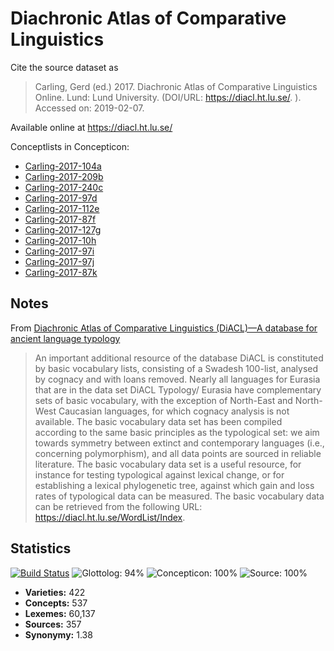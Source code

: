 # Diachronic Atlas of Comparative Linguistics 

Cite the source dataset as

> Carling, Gerd (ed.) 2017. Diachronic Atlas of Comparative Linguistics Online. Lund: Lund University. (DOI/URL: https://diacl.ht.lu.se/. ). Accessed on: 2019-02-07.

Available online at https://diacl.ht.lu.se/

Conceptlists in Concepticon:
- [Carling-2017-104a](http://concepticon.clld.org/contributions/Carling-2017-104a)
- [Carling-2017-209b](http://concepticon.clld.org/contributions/Carling-2017-209b)
- [Carling-2017-240c](http://concepticon.clld.org/contributions/Carling-2017-240c)
- [Carling-2017-97d](http://concepticon.clld.org/contributions/Carling-2017-97d)
- [Carling-2017-112e](http://concepticon.clld.org/contributions/Carling-2017-112e)
- [Carling-2017-87f](http://concepticon.clld.org/contributions/Carling-2017-87f)
- [Carling-2017-127g](http://concepticon.clld.org/contributions/Carling-2017-127g)
- [Carling-2017-10h](http://concepticon.clld.org/contributions/Carling-2017-10h)
- [Carling-2017-97i](http://concepticon.clld.org/contributions/Carling-2017-97i)
- [Carling-2017-97j](http://concepticon.clld.org/contributions/Carling-2017-97j)
- [Carling-2017-87k](http://concepticon.clld.org/contributions/Carling-2017-87k)

## Notes

From [Diachronic Atlas of Comparative Linguistics (DiACL)—A database for ancient language typology](https://journals.plos.org/plosone/article?id=10.1371/journal.pone.0205313#sec006)

> An important additional resource of the database DiACL is constituted by basic vocabulary lists, consisting of a Swadesh 100-list, analysed by cognacy and with loans removed. Nearly all languages for Eurasia that are in the data set DiACL Typology/ Eurasia have complementary sets of basic vocabulary, with the exception of North-East and North-West Caucasian languages, for which cognacy analysis is not available. The basic vocabulary data set has been compiled according to the same basic principles as the typological set: we aim towards symmetry between extinct and contemporary languages (i.e., concerning polymorphism), and all data points are sourced in reliable literature. The basic vocabulary data set is a useful resource, for instance for testing typological against lexical change, or for establishing a lexical phylogenetic tree, against which gain and loss rates of typological data can be measured. The basic vocabulary data can be retrieved from the following URL: https://diacl.ht.lu.se/WordList/Index.




## Statistics


[![Build Status](https://travis-ci.org/lexibank/diacl.svg?branch=master)](https://travis-ci.org/lexibank/diacl)
![Glottolog: 94%](https://img.shields.io/badge/Glottolog-94%25-green.svg "Glottolog: 94%")
![Concepticon: 100%](https://img.shields.io/badge/Concepticon-100%25-brightgreen.svg "Concepticon: 100%")
![Source: 100%](https://img.shields.io/badge/Source-100%25-brightgreen.svg "Source: 100%")

- **Varieties:** 422
- **Concepts:** 537
- **Lexemes:** 60,137
- **Sources:** 357
- **Synonymy:** 1.38